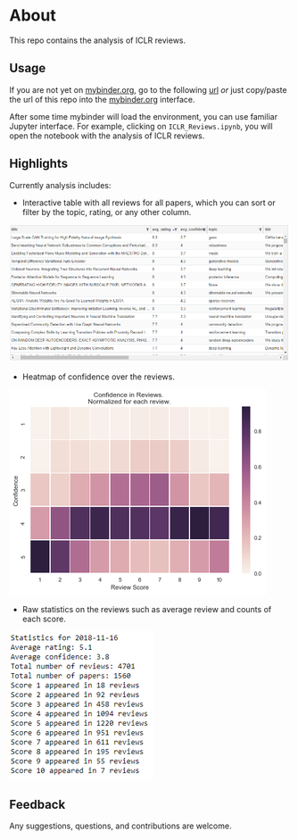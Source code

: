 # About

This repo contains the analysis of ICLR reviews. 

## Usage

If you are not yet on [mybinder.org](), go to the following [url](https://mybinder.org/v2/gh/nd7141/notebooks/master) _or_ just copy/paste the url of this repo into the [mybinder.org]() interface. 

After some time mybinder will load the environment, you can use familiar Jupyter interface. For example, clicking on `ICLR_Reviews.ipynb`, you will open the notebook with the analysis of ICLR reviews. 

## Highlights

Currently analysis includes:
* Interactive table with all reviews for all papers, which you can sort or filter by the topic, rating, or any other column.

![](https://github.com/nd7141/notebooks/blob/master/figures/interactive_table.png)

* Heatmap of confidence over the reviews. 

![](https://github.com/nd7141/notebooks/blob/master/figures/heatmap.png)

* Raw statistics on the reviews such as average review and counts of each score.

![](https://github.com/nd7141/notebooks/blob/master/figures/scores.png)


## Feedback
Any suggestions, questions, and contributions are welcome.
